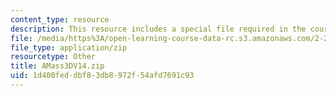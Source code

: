 ```yaml
---
content_type: resource
description: This resource includes a special file required in the course.
file: /media/https%3A/open-learning-course-data-rc.s3.amazonaws.com/2-20-marine-hydrodynamics-13-021-spring-2005/1d400feddbf83db8972f54afd7691c93_AMass3DV14.zip
file_type: application/zip
resourcetype: Other
title: AMass3DV14.zip
uid: 1d400fed-dbf8-3db8-972f-54afd7691c93
---
```

